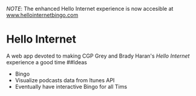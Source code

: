 *NOTE*: The enhanced Hello Internet experience is now accesible at www.hellointernetbingo.com
# Hello Internet
A web app devoted to making CGP Grey and Brady Haran's *Hello Internet* experience a good time 
##Ideas
* Bingo
* Visualize podcasts data from Itunes API
* Eventually have interactive Bingo for all Tims

